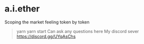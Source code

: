 # a.i.ether
Scoping the market feeling token by token
> yarn 
> yarn start 
Can ask any questions here My discord sever https://discord.gg/UYqAsChs
